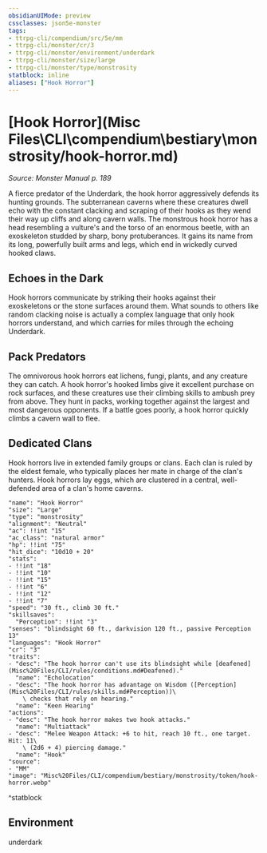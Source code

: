```yaml
---
obsidianUIMode: preview
cssclasses: json5e-monster
tags:
- ttrpg-cli/compendium/src/5e/mm
- ttrpg-cli/monster/cr/3
- ttrpg-cli/monster/environment/underdark
- ttrpg-cli/monster/size/large
- ttrpg-cli/monster/type/monstrosity
statblock: inline
aliases: ["Hook Horror"]
---
```

# [Hook Horror](Misc Files\CLI\compendium\bestiary\monstrosity/hook-horror.md)
*Source: Monster Manual p. 189*  

A fierce predator of the Underdark, the hook horror aggressively defends its hunting grounds. The subterranean caverns where these creatures dwell echo with the constant clacking and scraping of their hooks as they wend their way up cliffs and along cavern walls. The monstrous hook horror has a head resembling a vulture's and the torso of an enormous beetle, with an exoskeleton studded by sharp, bony protuberances. It gains its name from its long, powerfully built arms and legs, which end in wickedly curved hooked claws.

## Echoes in the Dark

Hook horrors communicate by striking their hooks against their exoskeletons or the stone surfaces around them. What sounds to others like random clacking noise is actually a complex language that only hook horrors understand, and which carries for miles through the echoing Underdark.

## Pack Predators

The omnivorous hook horrors eat lichens, fungi, plants, and any creature they can catch. A hook horror's hooked limbs give it excellent purchase on rock surfaces, and these creatures use their climbing skills to ambush prey from above. They hunt in packs, working together against the largest and most dangerous opponents. If a battle goes poorly, a hook horror quickly climbs a cavern wall to flee.

## Dedicated Clans

Hook horrors live in extended family groups or clans. Each clan is ruled by the eldest female, who typically places her mate in charge of the clan's hunters. Hook horrors lay eggs, which are clustered in a central, well-defended area of a clan's home caverns.

```statblock
"name": "Hook Horror"
"size": "Large"
"type": "monstrosity"
"alignment": "Neutral"
"ac": !!int "15"
"ac_class": "natural armor"
"hp": !!int "75"
"hit_dice": "10d10 + 20"
"stats":
- !!int "18"
- !!int "10"
- !!int "15"
- !!int "6"
- !!int "12"
- !!int "7"
"speed": "30 ft., climb 30 ft."
"skillsaves":
  "Perception": !!int "3"
"senses": "blindsight 60 ft., darkvision 120 ft., passive Perception 13"
"languages": "Hook Horror"
"cr": "3"
"traits":
- "desc": "The hook horror can't use its blindsight while [deafened](Misc%20Files/CLI/rules/conditions.md#Deafened)."
  "name": "Echolocation"
- "desc": "The hook horror has advantage on Wisdom ([Perception](Misc%20Files/CLI/rules/skills.md#Perception))\
    \ checks that rely on hearing."
  "name": "Keen Hearing"
"actions":
- "desc": "The hook horror makes two hook attacks."
  "name": "Multiattack"
- "desc": "Melee Weapon Attack: +6 to hit, reach 10 ft., one target. Hit: 11\
    \ (2d6 + 4) piercing damage."
  "name": "Hook"
"source":
- "MM"
"image": "Misc%20Files/CLI/compendium/bestiary/monstrosity/token/hook-horror.webp"
```
^statblock

## Environment

underdark